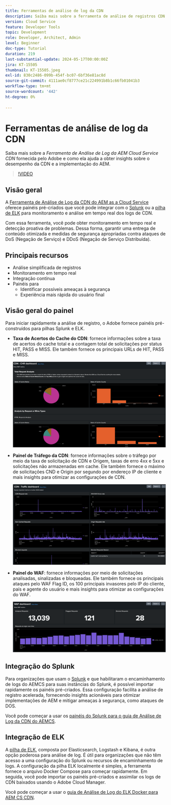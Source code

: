 ```yaml
---
title: Ferramentas de análise de log da CDN
description: Saiba mais sobre a ferramenta de análise de registros CDN da AEM Cloud Service que o Adobe fornece e como ela ajuda a obter insights sobre o desempenho do CDN e a implementação do AEM.
version: Cloud Service
feature: Developer Tools
topic: Development
role: Developer, Architect, Admin
level: Beginner
doc-type: Tutorial
duration: 219
last-substantial-update: 2024-05-17T00:00:00Z
jira: KT-15505
thumbnail: KT-15505.jpeg
exl-id: 830c2486-099b-454f-bc07-6bf36e81ac8d
source-git-commit: 4111ae0cf8777ce21c224991b8b1c66fb01041b3
workflow-type: tm+mt
source-wordcount: '442'
ht-degree: 0%

---
```


# Ferramentas de análise de log da CDN

Saiba mais sobre a _Ferramenta de Análise de Log da AEM Cloud Service CDN_ fornecida pelo Adobe e como ela ajuda a obter insights sobre o desempenho da CDN e a implementação do AEM.
 
>[!VIDEO](https://video.tv.adobe.com/v/3429177?quality=12&learn=on)

## Visão geral

A [Ferramenta de Análise de Log da CDN do AEM as a Cloud Service](https://github.com/adobe/AEMCS-CDN-Log-Analysis-Tooling) oferece painéis pré-criados que você pode integrar com o [Splunk](https://www.splunk.com/en_us/products/observability-cloud.html) ou a [pilha de ELK](https://www.elastic.co/elastic-stack) para monitoramento e análise em tempo real dos logs de CDN.

Com essa ferramenta, você pode obter monitoramento em tempo real e detecção proativa de problemas. Dessa forma, garantir uma entrega de conteúdo otimizada e medidas de segurança apropriadas contra ataques de DoS (Negação de Serviço) e DDoS (Negação de Serviço Distribuída).

## Principais recursos

- Análise simplificada de registros
- Monitoramento em tempo real
- Integração contínua
- Painéis para
   - Identificar possíveis ameaças à segurança
   - Experiência mais rápida do usuário final

## Visão geral do painel

Para iniciar rapidamente a análise de registro, o Adobe fornece painéis pré-construídos para pilhas Splunk e ELK.

- **Taxa de Acertos do Cache do CDN**: fornece informações sobre a taxa de acertos do cache total e a contagem total de solicitações por status HIT, PASS e MISS. Ele também fornece os principais URLs de HIT, PASS e MISS.

  ![Taxa de acertos do cache do CDN](assets/CHR-dashboard.png)

- **Painel de Tráfego da CDN**: fornece informações sobre o tráfego por meio da taxa de solicitação de CDN e Origem, taxas de erro 4xx e 5xx e solicitações não armazenadas em cache. Ele também fornece o máximo de solicitações CND e Origin por segundo por endereço IP de cliente e mais insights para otimizar as configurações de CDN.

  ![Painel de Tráfego da CDN](assets/Traffic-dashboard.png)

- **Painel do WAF**: fornece informações por meio de solicitações analisadas, sinalizadas e bloqueadas. Ele também fornece os principais ataques pelo WAF Flag ID, os 100 principais invasores pelo IP do cliente, país e agente do usuário e mais insights para otimizar as configurações do WAF.

  ![Painel do WAF](assets/WAF-Dashboard.png)

## Integração do Splunk

Para organizações que usam o [Splunk](https://www.splunk.com/en_us/products/observability-cloud.html) e que habilitaram o encaminhamento de logs do AEMCS para suas instâncias do Splunk, é possível importar rapidamente os painéis pré-criados. Essa configuração facilita a análise de registro acelerada, fornecendo insights acionáveis para otimizar implementações de AEM e mitigar ameaças à segurança, como ataques de DOS.

Você pode começar a usar os [painéis do Splunk para o guia de Análise de Log da CDN do AEMCS](https://github.com/adobe/AEMCS-CDN-Log-Analysis-Tooling/blob/main/Splunk/README.md#splunk-dashboards-for-aemcs-cdn-log-analysis).


## Integração de ELK

A [pilha de ELK](https://www.elastic.co/elastic-stack), composta por Elasticsearch, Logstash e Kibana, é outra opção poderosa para análise de log. É útil para organizações que não têm acesso a uma configuração do Splunk ou recursos de encaminhamento de logs. A configuração da pilha ELK localmente é simples, a ferramenta fornece o arquivo Docker Compose para começar rapidamente. Em seguida, você pode importar os painéis pré-criados e assimilar os logs de CDN baixados usando o Adobe Cloud Manager.

Você pode começar a usar o [guia de Análise de Log do ELK Docker para AEM CS CDN](https://github.com/adobe/AEMCS-CDN-Log-Analysis-Tooling/blob/main/ELK/README.md#elk-docker-container-for-aemcs-cdn-log-analysis).
